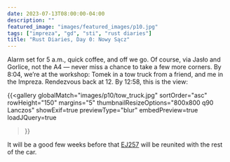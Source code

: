 ```yaml
---
date: 2023-07-13T08:00:00-04:00
description: ""
featured_image: "images/featured_images/p10.jpg"
tags: ["impreza", "gd", "sti", "rust diaries"]
title: "Rust Diaries, Day 0: Nowy Sącz"
---
```


Alarm set for 5 a.m., quick coffee, and off we go. Of course, via Jasło and
Gorlice, not the A4 — never miss a chance to take a few more corners. By 8:04,
we’re at the workshop: Tomek in a tow truck from a friend, and me in the
Impreza. Rendezvous back at 12. By 12:58, this is the view:

{{<gallery
    globalMatch="images/p10/tow_truck.jpg"
    sortOrder="asc"
    rowHeight="150"
    margins="5"
    thumbnailResizeOptions="800x800 q90 Lanczos"
    showExif=true
    previewType="blur"
    embedPreview=true
    loadJQuery=true
>}}

It will be a good few weeks before that
[EJ257](https://en.wikipedia.org/wiki/Subaru_EJ_engine#EJ25_(2.5L_Boxer_Turbo/NA))
will be reunited with the rest of the car.
